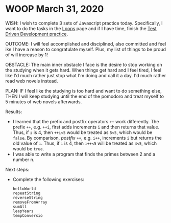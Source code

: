 # WOOP March 31, 2020

WISH: I wish to complete 3 sets of Javascript practice today. Specifically, I want to do the tasks in the [Loops](https://javascript.info/while-for) page and if I have time, finish the [Test Driven Development practice](https://www.theodinproject.com/courses/web-development-101/lessons/fundamentals-part-4#loops).

OUTCOME: I will feel accomplished and disciplined, also committed and feel ike I have a reason to congratulate myself. Plus, my list of things to be proud of will increase by 1!

OBSTACLE: The main inner obstacle I face is the desire to stop working on the studying when it gets hard. When things get hard and I feel tired, I feel like I'd much rather just stop what I'm doing and call it a day. I'd much rather read web novels instead.

PLAN: IF I feel like the studying is too hard and want to do something else, THEN I will keep studying until the end of the pomodoro and treat myself to 5 minutes of web novels afterwards.

Results:

- I learned that the prefix and postfix operators `++` work differently. The prefix `++`, e.g. `++i`, first adds increments `i` and then returns that value. Thus, if `i` is 4, then `++i<5` would be treated as `5<5`, which would be `false`. By comparison, _postfix_ `++`, e.g. `i++`, increments `i` but returns the old value of `i`. Thus, if `i` is 4, then `i++<5` will be treated as `4<5`, which would be `true`.
- I was able to write a program that finds the primes between 2 and a number n.

Next steps:

- Complete the following exercises:

  ```
  helloWorld
  repeatString
  reverseString
  removeFromArray
  sumAll
  leapYears
  tempConversio
  ```
